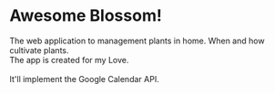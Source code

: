 # Awesome Blossom!

The web application to management plants in home. When and how cultivate plants.<br/>
The app is created for my Love.<br/><br/>
It'll implement the Google Calendar API.
